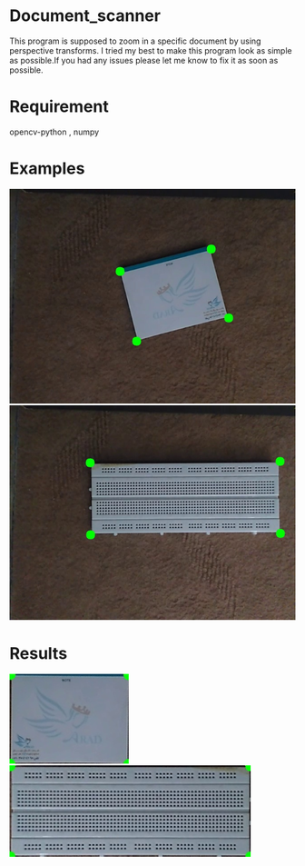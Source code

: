 # Document_scanner

This program is supposed to zoom in a specific document by using perspective transforms.
I tried my best to make this program look as simple as possible.If you had any issues please let me know
to fix it as soon as possible.

# Requirement

opencv-python  ,    numpy

# Examples

![](https://github.com/Moeed1mdnzh/Document-scanner/blob/First_branch/examples/example1.jpg)
![](https://github.com/Moeed1mdnzh/Document-scanner/blob/First_branch/examples/example2.jpg)

# Results

![](https://github.com/Moeed1mdnzh/Document-scanner/blob/First_branch/examples/result1.jpg)
![](https://github.com/Moeed1mdnzh/Document-scanner/blob/First_branch/examples/result2.jpg)


